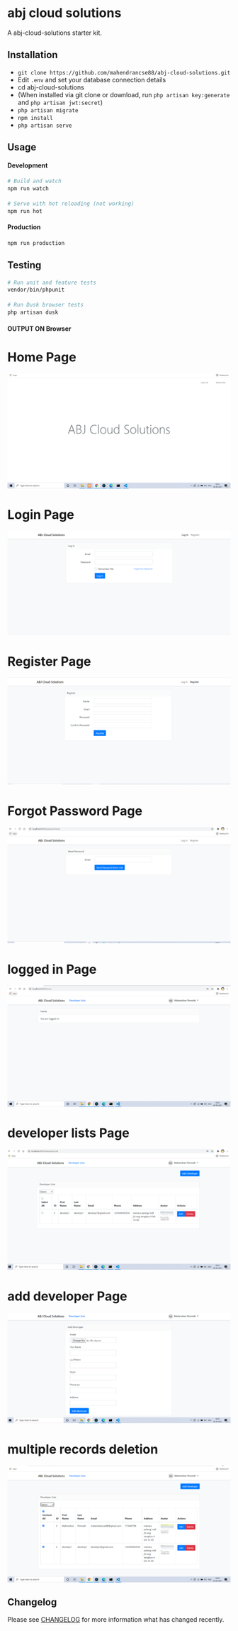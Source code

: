 # abj cloud solutions 
 A abj-cloud-solutions starter kit.


## Installation

- `git clone https://github.com/mahendrancse88/abj-cloud-solutions.git`
- Edit `.env` and set your database connection details
- cd abj-cloud-solutions
- (When installed via git clone or download, run `php artisan key:generate` and `php artisan jwt:secret`)
- `php artisan migrate`
- `npm install`
- `php artisan serve`

## Usage

#### Development

```bash
# Build and watch
npm run watch

# Serve with hot reloading (not working)
npm run hot
```

#### Production

```bash
npm run production
```

## Testing

```bash
# Run unit and feature tests
vendor/bin/phpunit

# Run Dusk browser tests
php artisan dusk
```

#### OUTPUT ON Browser

# Home Page
<img src="./asset-output/home.png">

# Login Page
<img src="./asset-output/login.png">

# Register Page
<img src="./asset-output/register.png">

# Forgot Password Page
<img src="./asset-output/forget-password.png">

# logged in Page
<img src="./asset-output/looged.png">

# developer lists Page
<img src="./asset-output/developer.png">

# add developer  Page
<img src="./asset-output/add-developer.png">

# multiple records deletion
<img src="./asset-output/multiple-delete.png">


## Changelog

Please see [CHANGELOG](CHANGELOG.md) for more information what has changed recently.
